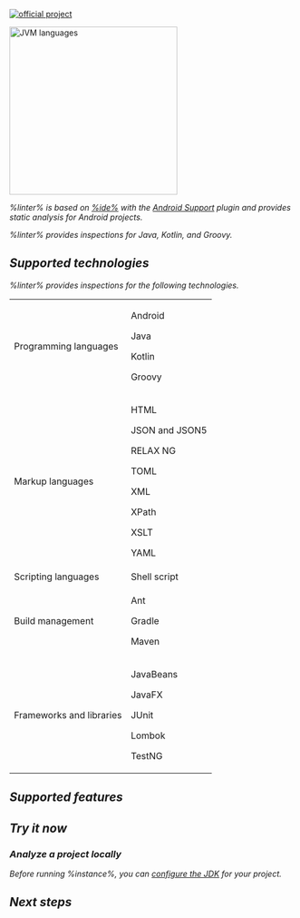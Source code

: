 [//]: # (title: Qodana Community for Android)

[![official project](https://jb.gg/badges/official-flat-square.svg)](https://confluence.jetbrains.com/display/ALL/JetBrains+on+GitHub)

<img src="jvm.png" dark-src="jvm_dark.png" alt="JVM languages" width="296"/>

<var name="linter" value="Qodana Community for Android"/>
<var name="ide" value="IntelliJ IDEA"/>
<var name="tech" value="jvm"/>
<var name="docker-image" value="jetbrains/qodana-jvm-android:2023.3"/>
<var name="config-file" value="qodana-jvm-android-docker-readme.topic"/>

%linter% is based on [%ide%](https://www.jetbrains.com/idea/) with the [Android Support](https://plugins.jetbrains.com/plugin/1792-android-support) plugin and provides static analysis for Android projects. <include from="lib_qd.topic" element-id="linter-intro"/>

%linter% provides inspections for Java, Kotlin, and Groovy.

## Supported technologies

%linter% provides inspections for the following technologies.

<table style="none">
    <tr>
        <td>Programming languages</td>
        <td>
            <p>Android</p>
            <p>Java</p>
            <p>Kotlin</p>
            <p>Groovy</p>
        </td>
    </tr>
    <tr>
        <td>Markup languages</td>
        <td>
            <p>HTML</p>
            <p>JSON and JSON5</p>
            <p>RELAX NG</p>
            <p>TOML</p>
            <p>XML</p>
            <p>XPath</p>
            <p>XSLT</p>
            <p>YAML</p>
        </td>
    </tr>
    <tr>
        <td>Scripting languages</td>
        <td>Shell script</td>
    </tr>
    <tr>
        <td>Build management</td>
        <td>
            <p>Ant</p>
            <p>Gradle</p>
            <p>Maven</p>
        </td>
    </tr>
    <tr>
        <td>Frameworks and libraries</td>
        <td>
            <p>JavaBeans</p>
            <p>JavaFX</p>
            <p>JUnit</p>
            <p>Lombok</p>
            <p>TestNG</p>
        </td>
    </tr>
</table>

## Supported features

<include from="lib_qd.topic" element-id="linters-supported-features" use-filter="empty,community"/>

## Try it now

### Analyze a project locally

<note>Before running %instance%, you can <a href="configure-jdk.md">configure the JDK</a> for your project.</note>

<p><include from="lib_qd.topic" element-id="qodana-cli-quickstart" use-filter="non-php,jvm-only,jvm-php,non-gs,other,empty"/></p>

## Next steps

<include from="lib_qd.topic" element-id="linter-next-steps-footer" use-filter="empty"/>